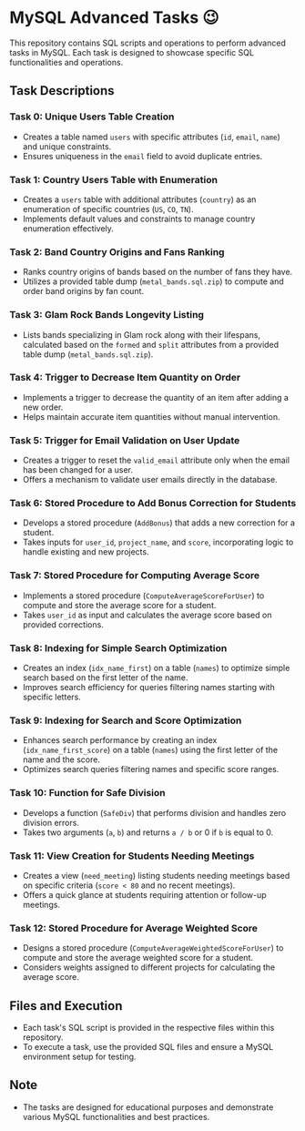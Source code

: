 # MySQL Advanced Tasks :wink:

This repository contains SQL scripts and operations to perform advanced tasks in MySQL. Each task is designed to showcase specific SQL functionalities and operations.

## Task Descriptions

### Task 0: Unique Users Table Creation
- Creates a table named `users` with specific attributes (`id`, `email`, `name`) and unique constraints.
- Ensures uniqueness in the `email` field to avoid duplicate entries.

### Task 1: Country Users Table with Enumeration
- Creates a `users` table with additional attributes (`country`) as an enumeration of specific countries (`US`, `CO`, `TN`).
- Implements default values and constraints to manage country enumeration effectively.

### Task 2: Band Country Origins and Fans Ranking
- Ranks country origins of bands based on the number of fans they have.
- Utilizes a provided table dump (`metal_bands.sql.zip`) to compute and order band origins by fan count.

### Task 3: Glam Rock Bands Longevity Listing
- Lists bands specializing in Glam rock along with their lifespans, calculated based on the `formed` and `split` attributes from a provided table dump (`metal_bands.sql.zip`).

### Task 4: Trigger to Decrease Item Quantity on Order
- Implements a trigger to decrease the quantity of an item after adding a new order.
- Helps maintain accurate item quantities without manual intervention.

### Task 5: Trigger for Email Validation on User Update
- Creates a trigger to reset the `valid_email` attribute only when the email has been changed for a user.
- Offers a mechanism to validate user emails directly in the database.

### Task 6: Stored Procedure to Add Bonus Correction for Students
- Develops a stored procedure (`AddBonus`) that adds a new correction for a student.
- Takes inputs for `user_id`, `project_name`, and `score`, incorporating logic to handle existing and new projects.

### Task 7: Stored Procedure for Computing Average Score
- Implements a stored procedure (`ComputeAverageScoreForUser`) to compute and store the average score for a student.
- Takes `user_id` as input and calculates the average score based on provided corrections.

### Task 8: Indexing for Simple Search Optimization
- Creates an index (`idx_name_first`) on a table (`names`) to optimize simple search based on the first letter of the name.
- Improves search efficiency for queries filtering names starting with specific letters.

### Task 9: Indexing for Search and Score Optimization
- Enhances search performance by creating an index (`idx_name_first_score`) on a table (`names`) using the first letter of the name and the score.
- Optimizes search queries filtering names and specific score ranges.

### Task 10: Function for Safe Division
- Develops a function (`SafeDiv`) that performs division and handles zero division errors.
- Takes two arguments (`a`, `b`) and returns `a / b` or 0 if `b` is equal to 0.

### Task 11: View Creation for Students Needing Meetings
- Creates a view (`need_meeting`) listing students needing meetings based on specific criteria (`score < 80` and no recent meetings).
- Offers a quick glance at students requiring attention or follow-up meetings.

### Task 12: Stored Procedure for Average Weighted Score
- Designs a stored procedure (`ComputeAverageWeightedScoreForUser`) to compute and store the average weighted score for a student.
- Considers weights assigned to different projects for calculating the average score.

## Files and Execution
- Each task's SQL script is provided in the respective files within this repository.
- To execute a task, use the provided SQL files and ensure a MySQL environment setup for testing.

## Note
- The tasks are designed for educational purposes and demonstrate various MySQL functionalities and best practices.
